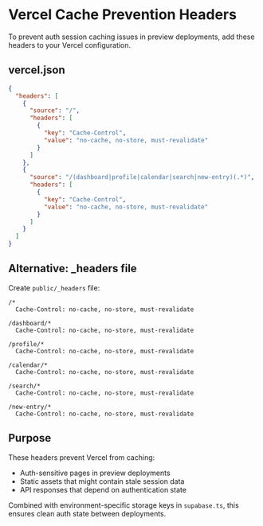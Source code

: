 # Vercel Cache Prevention Headers

To prevent auth session caching issues in preview deployments, add these headers to your Vercel configuration.

## vercel.json

```json
{
  "headers": [
    {
      "source": "/",
      "headers": [
        {
          "key": "Cache-Control",
          "value": "no-cache, no-store, must-revalidate"
        }
      ]
    },
    {
      "source": "/(dashboard|profile|calendar|search|new-entry)(.*)",
      "headers": [
        {
          "key": "Cache-Control", 
          "value": "no-cache, no-store, must-revalidate"
        }
      ]
    }
  ]
}
```

## Alternative: _headers file

Create `public/_headers` file:

```
/*
  Cache-Control: no-cache, no-store, must-revalidate

/dashboard/*
  Cache-Control: no-cache, no-store, must-revalidate
  
/profile/*
  Cache-Control: no-cache, no-store, must-revalidate
  
/calendar/*
  Cache-Control: no-cache, no-store, must-revalidate
  
/search/*
  Cache-Control: no-cache, no-store, must-revalidate
  
/new-entry/*
  Cache-Control: no-cache, no-store, must-revalidate
```

## Purpose

These headers prevent Vercel from caching:
- Auth-sensitive pages in preview deployments
- Static assets that might contain stale session data
- API responses that depend on authentication state

Combined with environment-specific storage keys in `supabase.ts`, this ensures clean auth state between deployments.